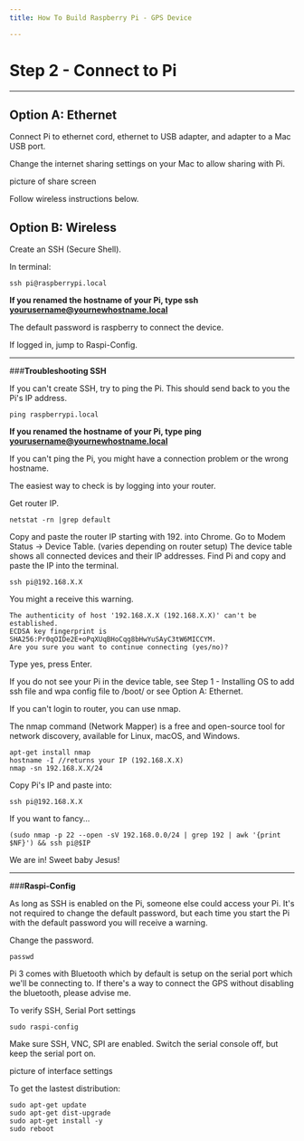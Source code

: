 ```yaml
---
title: How To Build Raspberry Pi - GPS Device

---
```


<h1 id="2" style="font-weight: bold">Step 2 - Connect to Pi</h1>

***

## Option A: Ethernet

Connect Pi to ethernet cord, ethernet to USB adapter, and adapter to a Mac USB port.

Change the internet sharing settings on your Mac to allow sharing with Pi.

picture of share screen

Follow wireless instructions below.

## Option B: Wireless

Create an SSH (Secure Shell).

In terminal:

```
ssh pi@raspberrypi.local
```
**If you renamed the hostname of your Pi, type ssh yourusername@yournewhostname.local**

The default password is raspberry to connect the device.

If logged in, jump to Raspi-Config.

***

###**Troubleshooting SSH**

If you can't create SSH, try to ping the Pi. This should send back to you the Pi's IP address.

```
ping raspberrypi.local
```
**If you renamed the hostname of your Pi, type ping yourusername@yournewhostname.local**

If you can't ping the Pi, you might have a connection problem or the wrong hostname.

The easiest way to check is by logging into your router. 

Get router IP.
```
netstat -rn |grep default
```
Copy and paste the router IP starting with 192. into Chrome. Go to Modem Status -> Device Table. (varies depending on router setup) The device table shows all connected devices and their IP addresses. Find Pi and copy and paste the IP into the terminal.
```
ssh pi@192.168.X.X
```
You might a receive this warning.
```
The authenticity of host '192.168.X.X (192.168.X.X)' can't be established.
ECDSA key fingerprint is SHA256:Pr0qOIDe2E+oPqXUqBHoCqg8bHwYuSAyC3tW6MICCYM.
Are you sure you want to continue connecting (yes/no)?
```
Type yes, press Enter.

If you do not see your Pi in the device table, see Step 1 - Installing OS to add ssh file and wpa config file to /boot/ or see Option A: Ethernet.

If you can't login to router, you can use nmap.

The nmap command (Network Mapper) is a free and open-source tool for network discovery, available for Linux, macOS, and Windows.
```
apt-get install nmap
hostname -I //returns your IP (192.168.X.X)
nmap -sn 192.168.X.X/24
```
Copy Pi's IP and paste into:
```
ssh pi@192.168.X.X
```

If you want to fancy...
```
(sudo nmap -p 22 --open -sV 192.168.0.0/24 | grep 192 | awk '{print $NF}') && ssh pi@$IP
```

We are in! Sweet baby Jesus!

***

###**Raspi-Config**

As long as SSH is enabled on the Pi, someone else could access your Pi. It's not required to change the default password, but each time you start the Pi with the default password you will receive a warning.

Change the password.
```
passwd
```

Pi 3 comes with Bluetooth which by default is setup on the serial port which we'll be connecting to. If there's a way to connect the GPS without disabling the bluetooth, please advise me.

To verify SSH, Serial Port settings
```
sudo raspi-config
```
Make sure SSH, VNC, SPI are enabled. Switch the serial console off, but keep the serial port on.

picture of interface settings

To get the lastest distribution:
```
sudo apt-get update
sudo apt-get dist-upgrade
sudo apt-get install -y
sudo reboot
```